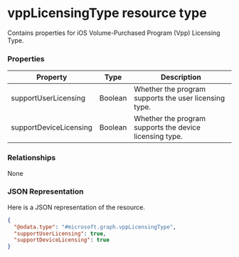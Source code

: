 ﻿# vppLicensingType resource type

Contains properties for iOS Volume-Purchased Program (Vpp) Licensing Type.
### Properties
|Property|Type|Description|
|---|---|---|
|supportUserLicensing|Boolean|Whether the program supports the user licensing type.|
|supportDeviceLicensing|Boolean|Whether the program supports the device licensing type.|

### Relationships
None
### JSON Representation
Here is a JSON representation of the resource.
<!-- {
  "blockType": "resource",
  "keyProperty": "id",
  "@odata.type": "microsoft.graph.vppLicensingType"
}
-->
```json
{
  "@odata.type": "#microsoft.graph.vppLicensingType",
  "supportUserLicensing": true,
  "supportDeviceLicensing": true
}
```



